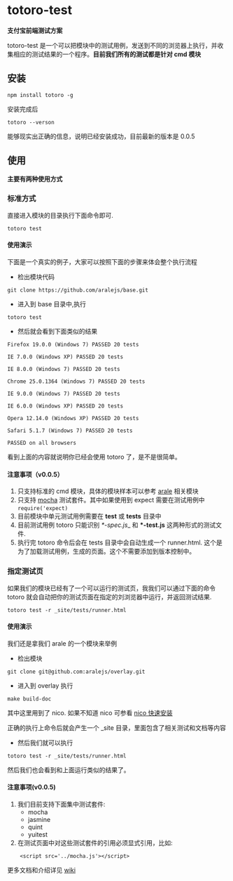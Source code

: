 # totoro-test

**支付宝前端测试方案**

totoro-test 是一个可以把模块中的测试用例，发送到不同的浏览器上执行，并收集相应的测试结果的一个程序。**目前我们所有的测试都是针对 cmd 模块**

## 安装
```
npm install totoro -g
```
安装完成后

```
totoro --verson
```
能够现实出正确的信息，说明已经安装成功，目前最新的版本是 0.0.5

## 使用
**主要有两种使用方式**

### 标准方式
直接进入模块的目录执行下面命令即可. 

```
totoro test
```

#### 使用演示
下面是一个真实的例子，大家可以按照下面的步骤来体会整个执行流程

* 检出模块代码

```
git clone https://github.com/aralejs/base.git
```
* 进入到 base 目录中,执行

```
totoro test
```
* 然后就会看到下面类似的结果

```
Firefox 19.0.0 (Windows 7) PASSED 20 tests

IE 7.0.0 (Windows XP) PASSED 20 tests

IE 8.0.0 (Windows 7) PASSED 20 tests

Chrome 25.0.1364 (Windows 7) PASSED 20 tests

IE 9.0.0 (Windows 7) PASSED 20 tests

IE 6.0.0 (Windows XP) PASSED 20 tests

Opera 12.14.0 (Windows XP) PASSED 20 tests

Safari 5.1.7 (Windows 7) PASSED 20 tests

PASSED on all browsers

```

看到上面的内容就说明你已经会使用 totoro 了，是不是很简单。

#### 注意事项（v0.0.5）
1. 只支持标准的 cmd 模块，具体的模块样本可以参考 [arale](http://aralejs.org) 相关模块
2. 只支持 [mocha](https://github.com/totorojs/totoro-test/blob/master/docs/test-frames/mocha.md) 测试套件。其中如果使用到 expect 需要在测试用例中 `require('expect)`
3. 目前模块中单元测试用例需要在 **test** 或 **tests** 目录中
4. 目前测试用例 totoro 只能识别 _*-spec.js__ 和 __*-test.js__ 这两种形式的测试文件.
5. 执行完 totoro 命令后会在 tests 目录中会自动生成一个 runner.html. 这个是为了加载测试用例，生成的页面。这个不需要添加到版本控制中。
  

### 指定测试页
如果我们的模块已经有了一个可以运行的测试页，我我们可以通过下面的命令 totoro 就会自动把你的测试页面在指定的刘浏览器中运行，并返回测试结果.

```
totoro test -r _site/tests/runner.html
```

#### 使用演示
我们还是拿我们 arale 的一个模块来举例

* 检出模块

```
git clone git@github.com:aralejs/overlay.git
```
* 进入到 overlay 执行

```
make build-doc
```
其中这里用到了 nico. 如果不知道 nico 可参看 [nico 快速安装](http://aralejs.org/docs/develop-components.html#nico)

正确的执行上命令后就会产生一个 _site 目录，里面包含了相关测试和文档等内容

* 然后我们就可以执行

```
totoro test -r _site/tests/runner.html
```
然后我们也会看到和上面运行类似的结果了。

#### 注意事项(v0.0.5)
1. 我们目前支持下面集中测试套件:
    * mocha
    * jasmine
    * quint
    * yuitest
2. 在测试页面中对这些测试套件的引用必须显式引用，比如:

```
    <script src='../mocha.js'></script>
```



更多文档和介绍详见 [wiki](https://github.com/totorojs/totoro-test/wiki)

